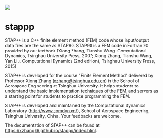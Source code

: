 ![](https://travis-ci.com/gwy15/STAPpp.svg?token=xVpBdFRd1VWbmgq6LXmh&branch=master)

# stappp

STAP++ is a C++ finite element method (FEM) code whose input/output data files are the same as STAP90. STAP90 is a FEM code in Fortran 90 provided by our textbook (Xiong Zhang, Tianshu Wang. Computational Dynamics, Tsinghau University Press, 2007; Xiong Zhang, Tianshu Wang, Yan Liu. Computational Dynamics (2nd edition), Tsinghau University Press, 2015)

STAP++ is developed for the course "Finite Element Method" delivered by Professor Xiong Zhang (xzhang@tsinghua.edu.cn) in the School of Aerospace Engineering at Tsinghua University. It helps students to understand the basic implementation techniques of the FEM, and servers as a starting point for students to practice programming the FEM.

STAP++ is developed and maintained by the Computational Dynamics Laboratory (http://www.comdyn.cn/), School of Aerospace Engineering, Tsinghua University, China. Your feedbacks are welcome.

The documentation of STAP++ can be found at https://xzhang66.github.io/stappp/index.html.
